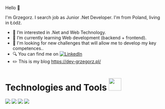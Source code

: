 Hello 👋

I'm Grzegorz. I search job as Junior .Net Developer. I'm from Poland, living in Łódź.

- 👀 I’m interested in .Net and Web Technology.
- 🌱 I’m currently learning Web development (backend + frontend).
- 💪 I'm looking for new challenges that will allow me to develop my key competences..
- 🔍 You can find me on [![LinkedIn][1.2]][1]
- ✏️ This is my blog https://dev-grzegorz.pl/

# Technologies and Tools <img src="https://emojipedia-us.s3.dualstack.us-west-1.amazonaws.com/thumbs/120/microsoft/209/desktop-computer_1f5a5.png" width="40px">
![](https://img.shields.io/badge/OS-Windows-informational?style=flat&logo=data:image/svg%2bxml;base64,<BASE64_DATA>)
![](https://img.shields.io/badge/Editor-VisualStudio-informational?style=flat&logo=data:image/svg%2bxml;base64,<BASE64_DATA>)
![](https://img.shields.io/badge/Code-ASP.NET-informational?style=flat&logo=data:image/svg%2bxml;base64,<BASE64_DATA>)
![](https://img.shields.io/badge/Tools-MSSQL-informational?style=flat&logo=data:image/svg%2bxml;base64,<BASE64_DATA>)


[1.2]: https://icons.iconarchive.com/icons/danleech/simple/16/linkedin-icon.png


[1]: https://www.linkedin.com/in/grzegorz-sitkowski-843b4015b/
